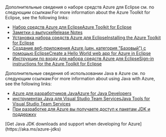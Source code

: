 <span data-ttu-id="79c40-101">Дополнительные сведения о наборе средств Azure для Eclipse см. по следующим ссылкам:</span><span class="sxs-lookup"><span data-stu-id="79c40-101">For more information about the Azure Toolkit for Eclipse, see the following links:</span></span> 

* [<span data-ttu-id="79c40-102">Набор средств Azure для Eclipse</span><span class="sxs-lookup"><span data-stu-id="79c40-102">Azure Toolkit for Eclipse</span></span>](../eclipse/azure-toolkit-for-eclipse.md) 
* [<span data-ttu-id="79c40-103">Заметки о выпуске</span><span class="sxs-lookup"><span data-stu-id="79c40-103">Release Notes</span></span>](https://github.com/Microsoft/azure-tools-for-java/releases) 
* [<span data-ttu-id="79c40-104">Установка набора средств Azure для Eclipse</span><span class="sxs-lookup"><span data-stu-id="79c40-104">Installing the Azure Toolkit for Eclipse</span></span>](../eclipse/azure-toolkit-for-eclipse-installation.md) 
* [<span data-ttu-id="79c40-105">Создание веб-приложения Azure (цен. категория "Базовый") с помощью Eclipse</span><span class="sxs-lookup"><span data-stu-id="79c40-105">Create a Hello World web app for Azure in Eclipse</span></span>](../eclipse/azure-toolkit-for-eclipse-create-hello-world-web-app.md) 
* [<span data-ttu-id="79c40-106">Инструкции по входу для набора средств Azure для Eclipse</span><span class="sxs-lookup"><span data-stu-id="79c40-106">Sign-in instructions for the Azure Toolkit for Eclipse</span></span>](../eclipse/azure-toolkit-for-eclipse-sign-in-instructions.md) 

<span data-ttu-id="79c40-107">Дополнительные сведения об использовании Java в Azure см. по следующим ссылкам:</span><span class="sxs-lookup"><span data-stu-id="79c40-107">For more information about using Java with Azure, see the following links:</span></span> 

* [<span data-ttu-id="79c40-108">Azure для разработчиков Java</span><span class="sxs-lookup"><span data-stu-id="79c40-108">Azure for Java Developers</span></span>](https://docs.microsoft.com/java/azure/) 
* [<span data-ttu-id="79c40-109">инструментах Java для Visual Studio Team Services</span><span class="sxs-lookup"><span data-stu-id="79c40-109">Java Tools for Visual Studio Team Services</span></span>](https://java.visualstudio.com/) 
* <span data-ttu-id="79c40-110">[При разработке для Azure вы получаете доступ к пакетам JDK и поддержку](https://aka.ms/azure-jdks)
<!-- TODO: Add URLs for Java in VSCode here --></span><span class="sxs-lookup"><span data-stu-id="79c40-110">[Get Java JDK downloads and support when developing for Azure](https://aka.ms/azure-jdks)
<!-- TODO: Add URLs for Java in VSCode here --></span></span> 
